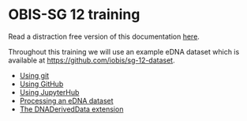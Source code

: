 # OBIS-SG 12 training

Read a distraction free version of this documentation [here](https://iobis.github.io/git-training/).

Throughout this training we will use an example eDNA dataset which is available at <https://github.com/iobis/sg-12-dataset>.

- [Using git](git.md)
- [Using GitHub](github.md)
- [Using JupyterHub](jupyterhub.md)
- [Processing an eDNA dataset](dataset.md)
- [The DNADerivedData extension](dna.md)
